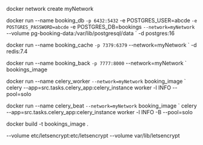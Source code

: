 docker network create myNetwork

docker run --name booking_db `
    -p 6432:5432 `
    -e POSTGRES_USER=abcde `
    -e POSTGRES_PASSWORD=abcde `
    -e POSTGRES_DB=bookings `
    --network=myNetwork `
    --volume pg-booking-data:/var/lib/postgresql/data `
    -d postgres:16

docker run --name booking_cache `
    -p 7379:6379 `
    --network=myNetwork `
    -d redis:7.4

docker run --name booking_back `
    -p 7777:8000 `
    --network=myNetwork `
    bookings_image

docker run --name celery_worker `
    --network=myNetwork `
    booking_image `
    celery --app=src.tasks.celery_app:celery_instance worker -l INFO --pool=solo

docker run --name celery_beat `
    --network=myNetwork `
    booking_image `
    celery --app=src.tasks.celery_app:celery_instance worker -l INFO -B --pool=solo

docker build -t bookings_image .    


--volume etc/letsencrypt:etc/letsencrypt
--volume var/lib/letsencrypt